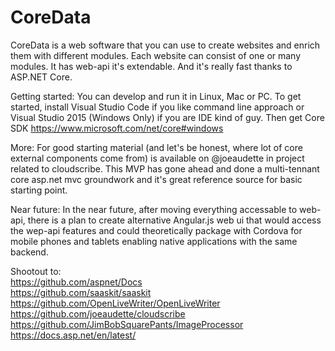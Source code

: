 # CoreData
CoreData is a web software that you can use to create websites and enrich them with different modules. Each website can consist of one or many modules. It has web-api it's extendable. And it's really fast thanks to ASP.NET Core. 

Getting started:
You can develop and run it in Linux, Mac or PC. To get started, install Visual Studio Code if you like command line approach or Visual Studio 2015 (Windows Only) if you are IDE kind of guy. Then get Core SDK https://www.microsoft.com/net/core#windows

More:
For good starting material (and let's be honest, where lot of core external components come from) is available on @joeaudette in project related to cloudscribe. This MVP has gone ahead and done a multi-tennant core asp.net mvc groundwork and it's great reference source for basic starting point.

Near future:
In the near future, after moving everything accessable to web-api, there is a plan to create alternative Angular.js web ui that would access the wep-api features and could theoretically package with Cordova for mobile phones and tablets enabling native applications with the same backend.

Shootout to:  
https://github.com/aspnet/Docs  
https://github.com/saaskit/saaskit  
https://github.com/OpenLiveWriter/OpenLiveWriter  
https://github.com/joeaudette/cloudscribe  
https://github.com/JimBobSquarePants/ImageProcessor   
https://docs.asp.net/en/latest/  
 


